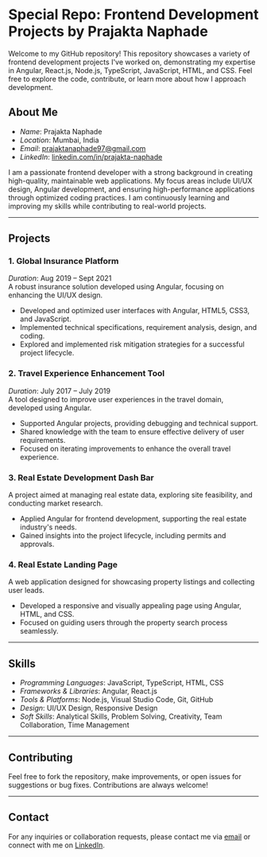 # Special Repo: Frontend Development Projects by Prajakta Naphade

Welcome to my GitHub repository! This repository showcases a variety of frontend development projects I've worked on, demonstrating my expertise in Angular, React.js, Node.js, TypeScript, JavaScript, HTML, and CSS. Feel free to explore the code, contribute, or learn more about how I approach development.

## About Me

- *Name*: Prajakta Naphade
- *Location*: Mumbai, India
- *Email*: [prajaktanaphade97@gmail.com](mailto:prajaktanaphade97@gmail.com)
- *LinkedIn*: [linkedin.com/in/prajakta-naphade](https://linkedin.com/in/prajakta-naphade)

I am a passionate frontend developer with a strong background in creating high-quality, maintainable web applications. My focus areas include UI/UX design, Angular development, and ensuring high-performance applications through optimized coding practices. I am continuously learning and improving my skills while contributing to real-world projects.

---

## Projects

### 1. Global Insurance Platform
*Duration*: Aug 2019 – Sept 2021  
A robust insurance solution developed using Angular, focusing on enhancing the UI/UX design.  
- Developed and optimized user interfaces with Angular, HTML5, CSS3, and JavaScript.
- Implemented technical specifications, requirement analysis, design, and coding.
- Explored and implemented risk mitigation strategies for a successful project lifecycle.

### 2. Travel Experience Enhancement Tool
*Duration*: July 2017 – July 2019  
A tool designed to improve user experiences in the travel domain, developed using Angular.  
- Supported Angular projects, providing debugging and technical support.
- Shared knowledge with the team to ensure effective delivery of user requirements.
- Focused on iterating improvements to enhance the overall travel experience.

### 3. Real Estate Development Dash Bar
A project aimed at managing real estate data, exploring site feasibility, and conducting market research.  
- Applied Angular for frontend development, supporting the real estate industry's needs.
- Gained insights into the project lifecycle, including permits and approvals.

### 4. Real Estate Landing Page
A web application designed for showcasing property listings and collecting user leads.  
- Developed a responsive and visually appealing page using Angular, HTML, and CSS.
- Focused on guiding users through the property search process seamlessly.

---

## Skills

- *Programming Languages*: JavaScript, TypeScript, HTML, CSS
- *Frameworks & Libraries*: Angular, React.js
- *Tools & Platforms*: Node.js, Visual Studio Code, Git, GitHub
- *Design*: UI/UX Design, Responsive Design
- *Soft Skills*: Analytical Skills, Problem Solving, Creativity, Team Collaboration, Time Management

---

## Contributing

Feel free to fork the repository, make improvements, or open issues for suggestions or bug fixes. Contributions are always welcome!

---

## Contact

For any inquiries or collaboration requests, please contact me via [email](mailto:prajaktanaphade97@gmail.com) or connect with me on [LinkedIn](https://linkedin.com/in/prajakta-naphade).
